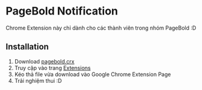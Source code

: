 # PageBold Notification

Chrome Extension này chỉ dành cho các thành viên trong nhóm PageBold :D

## Installation

1. Download [pagebold.crx](https://github.com/dungps/pagebold-notification/releases/)
2. Truy cập vào trang [Extensions](chrome://extensions/)
3. Kéo thả file vừa download vào Google Chrome Extension Page
4. Trải nghiệm thui :D
